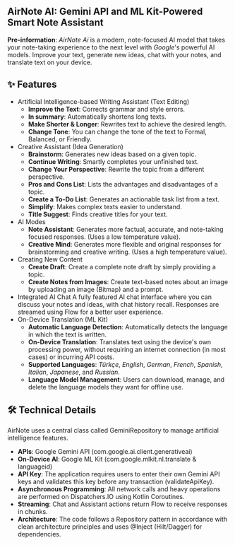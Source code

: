 ## **AirNote AI**: Gemini API and ML Kit-Powered Smart Note Assistant
**Pre-information**: *AirNote Ai* is a modern, note-focused AI model that takes your note-taking experience to the next level with *Google*'s powerful AI models. Improve your text, generate new ideas, chat with your notes, and translate text on your device.

## ✨ Features
* Artificial Intelligence-based Writing Assistant (Text Editing)
  * **Improve the Text**: Corrects grammar and style errors.
  * **In summary**: Automatically shortens long texts.
  * **Make Shorter & Longer**: Rewrites text to achieve the desired length.
  * **Change Tone**: You can change the tone of the text to Formal, Balanced, or Friendly.
* Creative Assistant (Idea Generation)
  * **Brainstorm**: Generates new ideas based on a given topic.
  * **Continue Writing**: Smartly completes your unfinished text.
  * **Change Your Perspective**: Rewrite the topic from a different perspective.
  * **Pros and Cons List**: Lists the advantages and disadvantages of a topic.
  * **Create a To-Do List**: Generates an actionable task list from a text.
  * **Simplify**: Makes complex texts easier to understand.
  * **Title Suggest**: Finds creative titles for your text.
* AI Modes
  * **Note Assistant**: Generates more factual, accurate, and note-taking focused responses. (Uses a low temperature value).
  * **Creative Mind**: Generates more flexible and original responses for brainstorming and creative writing. (Uses a high temperature value).
* Creating New Content
  * **Create Draft**: Create a complete note draft by simply providing a topic.
  * **Create Notes from Images**: Create text-based notes about an image by uploading an image (Bitmap) and a prompt.
* Integrated AI Chat
A fully featured AI chat interface where you can discuss your notes and ideas, with chat history recall. Responses are streamed using Flow for a better user experience.
* On-Device Translation (ML Kit)
  * **Automatic Language Detection**: Automatically detects the language in which the text is written.
  * **On-Device Translation**: Translates text using the device's own processing power, without requiring an internet connection (in most cases) or incurring API costs.
  * **Supported Languages**: *Türkçe*, *English*, *German*, *French*, *Spanish*, *Italian*, *Japanese*, and *Russian*.
  * **Language Model Management**: Users can download, manage, and delete the language models they want for offline use.

## 🛠️ Technical Details
AirNote uses a central class called GeminiRepository to manage artificial intelligence features.
* **APIs**: Google Gemini API (com.google.ai.client.generativeai)
* **On-Device AI**: Google ML Kit (com.google.mlkit.nl.translate & languageid)
* **API Key**: The application requires users to enter their own Gemini API keys and validates this key before any transaction (validateApiKey).
* **Asynchronous Programming**: All network calls and heavy operations are performed on Dispatchers.IO using Kotlin Coroutines.
* **Streaming**: Chat and Assistant actions return Flow<String> to receive responses in chunks.
* **Architecture**: The code follows a Repository pattern in accordance with clean architecture principles and uses @Inject (Hilt/Dagger) for dependencies.
